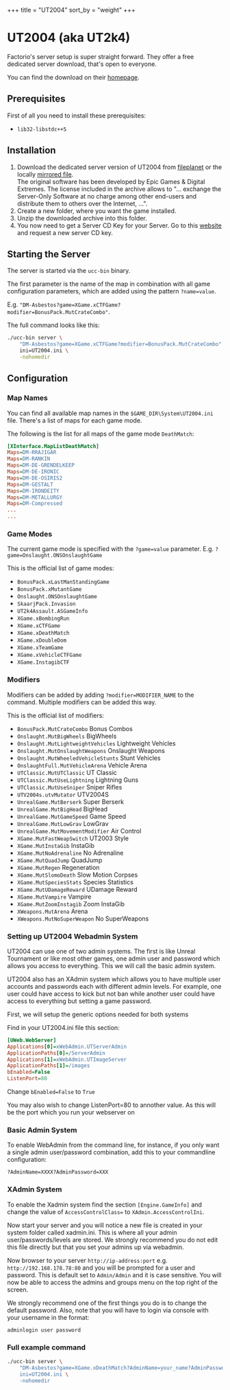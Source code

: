 +++
title = "UT2004"
sort_by = "weight"
+++

# UT2004 (aka UT2k4)

Factorio's server setup is super straight forward. They offer a free dedicated server download, that's open to everyone.

You can find the download on their [homepage](https://factorio.com/download).

## Prerequisites

First of all you need to install these prerequisites:

- `lib32-libstdc++5`

## Installation

1. Download the dedicated server version of UT2004 from [fileplanet](https://www.fileplanet.com/archive/p-18877/Unreal-Tournament-2004-Server-v3186) or the locally [mirrored file](https://github.com/Nukesor/selfhosted-gaming/releases/download/ut2004/DedicatedServer3339-BonusPack.zip).  
    The original software has been developed by Epic Games & Digital Extremes. The license included in the archive allows to "... exchange the Server-Only Software at no charge among other end-users and distribute them to others over the Internet, ...".
1. Create a new folder, where you want the game installed.
1. Unzip the downloaded archive into this folder.
1. You now need to get a Server CD Key for your Server. Go to this [website](https://www.epicgames.com/unrealtournament/forums/cdkey.php?2004) and request a new server CD key.

## Starting the Server

The server is started via the `ucc-bin` binary.

The first parameter is the name of the map in combination with all game configuration parameters, which are added using the pattern `?name=value`.

E.g. `"DM-Asbestos?game=XGame.xCTFGame?modifier=BonusPack.MutCrateCombo"`.

The full command looks like this:

``` bash
./ucc-bin server \
    "DM-Asbestos?game=XGame.xCTFGame?modifier=BonusPack.MutCrateCombo" \
    ini=UT2004.ini \
    -nohomedir
```

## Configuration

### Map Names

You can find all available map names in the `$GAME_DIR\System\UT2004.ini` file.
There's a list of maps for each game mode.

The following is the list for all maps of the game mode `DeathMatch`:

```ini
[XInterface.MapListDeathMatch]
Maps=DM-RRAJIGAR
Maps=DM-RANKIN
Maps=DM-DE-GRENDELKEEP
Maps=DM-DE-IRONIC
Maps=DM-DE-OSIRIS2
Maps=DM-GESTALT
Maps=DM-IRONDEITY
Maps=DM-METALLURGY
Maps=DM-Compressed
...
...
```

### Game Modes

The current game mode is specified with the `?game=value` parameter. E.g. `?game=Onslaught.ONSOnslaughtGame`

This is the official list of game modes:

- `BonusPack.xLastManStandingGame`
- `BonusPack.xMutantGame`
- `Onslaught.ONSOnslaughtGame`
- `SkaarjPack.Invasion`
- `UT2k4Assault.ASGameInfo`
- `XGame.xBombingRun`
- `XGame.xCTFGame`
- `XGame.xDeathMatch`
- `XGame.xDoubleDom`
- `XGame.xTeamGame`
- `XGame.xVehicleCTFGame`
- `XGame.InstagibCTF`

### Modifiers

Modifiers can be added by adding `?modifier=MODIFIER_NAME` to the command.
Multiple modifiers can be added this way.

This is the official list of modifiers:

- `BonusPack.MutCrateCombo` Bonus Combos
- `Onslaught.MutBigWheels` BigWheels
- `Onslaught.MutLightweightVehicles` Lightweight Vehicles
- `Onslaught.MutOnslaughtWeapons` Onslaught Weapons
- `Onslaught.MutWheeledVehicleStunts` Stunt Vehicles
- `OnslaughtFull.MutVehicleArena` Vehicle Arena
- `UTClassic.MutUTClassic` UT Classic
- `UTClassic.MutUseLightning` Lightning Guns
- `UTClassic.MutUseSniper` Sniper Rifles
- `UTV2004s.utvMutator` UTV2004S
- `UnrealGame.MutBerserk` Super Berserk
- `UnrealGame.MutBigHead` BigHead
- `UnrealGame.MutGameSpeed` Game Speed
- `UnrealGame.MutLowGrav` LowGrav
- `UnrealGame.MutMovementModifier` Air Control
- `XGame.MutFastWeapSwitch` UT2003 Style
- `XGame.MutInstaGib` InstaGib
- `XGame.MutNoAdrenaline` No Adrenaline
- `XGame.MutQuadJump` QuadJump
- `XGame.MutRegen` Regeneration
- `XGame.MutSlomoDeath` Slow Motion Corpses
- `XGame.MutSpeciesStats` Species Statistics
- `XGame.MutUDamageReward` UDamage Reward
- `XGame.MutVampire` Vampire
- `XGame.MutZoomInstagib` Zoom InstaGib
- `XWeapons.MutArena` Arena
- `XWeapons.MutNoSuperWeapon` No SuperWeapons

### Setting up UT2004 Webadmin System

UT2004 can use one of two admin systems. The first is like Unreal Tournament or like most other games, one admin user and password which allows you access to everything. This we will call the basic admin system.

UT2004 also has an XAdmin system which allows you to have multiple user accounts and passwords each with different admin levels. For example, one user could have access to kick but not ban while another user could have access to everything but setting a game password.

First, we will setup the generic options needed for both systems

Find in your UT2004.ini file this section:

```ini
[UWeb.WebServer]
Applications[0]=xWebAdmin.UTServerAdmin
ApplicationPaths[0]=/ServerAdmin
Applications[1]=xWebAdmin.UTImageServer
ApplicationPaths[1]=/images
bEnabled=False
ListenPort=80
```

Change `bEnabled=False` to `True`

You may also wish to change ListenPort=80 to annother value. As this will be the port which you run your webserver on

### Basic Admin System

To enable WebAdmin from the command line, for instance, if you only want a single admin user/password combination, add this to your commandline configuration:

```text
?AdminName=XXXX?AdminPassword=XXX
```

### XAdmin System

To enable the Xadmin system find the section `[Engine.GameInfo]` and change the value of `AccessControlClass=` to `XAdmin.AccessControlIni`.

Now start your server and you will notice a new file is created in your system folder called xadmin.ini.
This is where all your admin user/passwords/levels are stored. We strongly recommend you do not edit this file directly but that you set your admins up via webadmin.

Now browser to your server `http://ip-address:port` e.g. `http://192.168.178.78:80` and you will be prompted for a user and password.
This is default set to `Admin/Admin` and it is case sensitive.
You will now be able to access the admins and groups menu on the top right of the screen.

We strongly recommend one of the first things you do is to change the default password.
Also, note that you will have to login via console with your username in the format:

```text
adminlogin user password
```


### Full example command

``` bash
./ucc-bin server \
    "DM-Asbestos?game=XGame.xDeathMatch?AdminName=your_name?AdminPassword=your_pass?modifier=XGame.MutRegen \
    ini=UT2004.ini \
    -nohomedir
```
